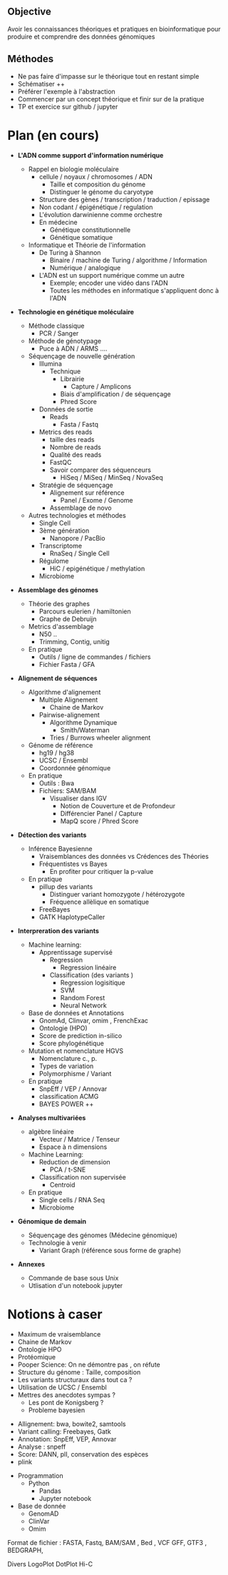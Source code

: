 


## Objective 
Avoir les connaissances théoriques et pratiques en bioinformatique 
pour produire et comprendre des données génomiques

## Méthodes

- Ne pas faire d'impasse sur le théorique tout en restant simple
- Schématiser ++
- Préférer l'exemple à l'abstraction
- Commencer par un concept théorique et finir sur de la pratique
- TP et exercice sur github / jupyter 


# Plan (en cours)

+ **L'ADN comme support d'information numérique**
    + Rappel en biologie moléculaire
        + cellule / noyaux / chromosomes / ADN 
            + Taille et composition du génome
            + Distinguer le génome du caryotype 
        + Structure des gènes / transcription / traduction / epissage
        + Non codant / épigénétique / regulation 
        + L'évolution darwinienne comme orchestre
        + En médecine
            + Génétique constitutionnelle
            + Génétique somatique
    + Informatique et Théorie de l'information
        + De Turing à Shannon
            + Binaire / machine de Turing / algorithme / Information
            + Numérique / analogique
        + L'ADN est un support numérique comme un autre
            + Exemple; encoder une vidéo dans l'ADN 
            + Toutes les méthodes en informatique s'appliquent donc à l'ADN
            
+ **Technologie en génétique moléculaire**
    + Méthode classique
        + PCR / Sanger 
    + Méthode de génotypage
        + Puce à ADN / ARMS ....
    + Séquençage de nouvelle génération 
        + Illumina 
            + Technique 
                + Librairie
                    + Capture / Amplicons 
                + Biais d'amplification / de séquençage
                + Phred Score
        + Données de sortie
            + Reads
                + Fasta / Fastq
        + Metrics des reads 
            + taille des reads 
            + Nombre de reads
            + Qualité des reads
            + FastQC
            + Savoir comparer des séquenceurs 
                + HiSeq / MiSeq / MinSeq / NovaSeq
        + Stratégie de séquençage
            + Alignement sur référence
                + Panel / Exome / Genome
            + Assemblage de novo 
    + Autres technologies et méthodes 
        + Single Cell
        + 3ème génération
            + Nanopore / PacBio
        + Transcriptome
            + RnaSeq / Single Cell 
        + Régulome
            + HiC / epigénétique / methylation
        + Microbiome
            
           
+ **Assemblage des génomes**
    + Théorie des graphes 
        + Parcours eulerien / hamiltonien
        + Graphe de Debruijn 
    + Metrics d'assemblage 
        + N50 .. 
        + Trimming, Contig, unitig
    + En pratique
        + Outils / ligne de commandes / fichiers
        + Fichier Fasta / GFA

+ **Alignement de séquences** 
    + Algorithme d'alignement
        + Multiple Alignement
            + Chaine de Markov 
        + Pairwise-alignement
            + Algorithme Dynamique
                + Smith/Waterman 
            + Tries / Burrows wheeler alignment
    + Génome de référence 
        + hg19 / hg38
        + UCSC / Ensembl
        + Coordonnée génomique
    + En pratique
        + Outils : Bwa
        + Fichiers: SAM/BAM 
            + Visualiser dans IGV
                + Notion de Couverture et de Profondeur
                + Différencier Panel / Capture
                + MapQ score / Phred Score 
            
+ **Détection des variants**
    + Inférence Bayesienne
        + Vraisemblances des données vs Crédences des Théories
        + Fréquentistes vs Bayes
            + En profiter pour critiquer la p-value
    + En pratique
        + pillup des variants
            + Distinguer variant homozygote / hétérozygote
            + Fréquence allèlique en somatique
        + FreeBayes
        + GATK HaplotypeCaller


+ **Interpreration des variants** 
    + Machine learning: 
        + Apprentissage supervisé
            + Regression 
                + Regression linéaire
            + Classification (des variants )
                + Regression logisitique
                + SVM 
                + Random Forest
                + Neural Network
    + Base de données et Annotations
        + GnomAd, Clinvar, omim , FrenchExac
        + Ontologie (HPO)
        + Score de prediction in-silico
        + Score phylogénétique
    + Mutation et nomenclature HGVS
        + Nomenclature c., p.
        + Types de variation
        + Polymorphisme / Variant 
    + En pratique
        + SnpEff / VEP / Annovar
        + classification ACMG
        + BAYES POWER ++

+ **Analyses multivariées**
    + algèbre linéaire
        + Vecteur / Matrice / Tenseur 
        + Espace à n dimensions 
    + Machine Learning:
        + Reduction de dimension
            + PCA / t-SNE 
        + Classification non supervisée 
            + Centroid
    + En pratique
        + Single cells / RNA Seq 
        + Microbiome

+ **Génomique de demain**
    + Séquençage des génomes (Médecine génomique)
    + Technologie à venir 
        + Variant Graph (référence sous forme de graphe)

+ **Annexes** 
    + Commande de base sous Unix
    + Utlisation d'un notebook jupyter 

# Notions à caser
- Maximum de vraisemblance 
- Chaine de Markov 
- Ontologie HPO 
- Protéomique 
- Pooper Science: On ne démontre pas , on réfute 
- Structure du génome : Taille, composition 
-  Les variants structuraux dans tout ca ? 
-  Utilisation de UCSC / Ensembl
-  Mettres des anecdotes sympas ? 
    -  Les pont de Konigsberg ? 
    -  Probleme bayesien 
+ Allignement: bwa, bowite2, samtools 
+ Variant calling: Freebayes, Gatk
+ Annotation: SnpEff, VEP, Annovar 
+ Analyse : snpeff 
+ Score: DANN, plI, conservation des espèces 
+ plink
- Programmation 
    + Python 
        * Pandas
        * Jupyter notebook 
- Base de donnée 
    + GenomAD
    + ClinVar
    + Omim

Format de fichier : 
FASTA, Fastq, BAM/SAM , Bed , VCF 
GFF, GTF3 , BEDGRAPH,

Divers
LogoPlot
DotPlot
Hi-C 




